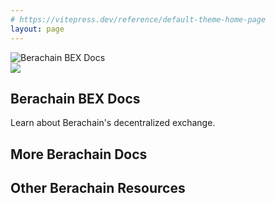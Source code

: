```yaml
---
# https://vitepress.dev/reference/default-theme-home-page
layout: page
---
```


<script setup>
  import Feature from '@berachain/ui/Feature';
  import config from '@berachain/config/constants.json';
  import { IconMoneybag, IconVocabulary, IconTerminal, IconBrandGithub, IconSearch, IconDroplet, IconGavel, IconRefresh, IconChartHistogram, IconCoins, IconWorld } from '@tabler/icons-vue';
</script>

<!-- START -->
<section class="VPHero">
  <div class="container">
    <div>
      <div class="VPImageBackground"></div>
      <img class="VPImage" src="/DocsBear.png" alt="Berachain BEX Docs" />
    </div>
    <div>
      <span class="logo">
        <img src="/assets/berachain-icon.svg" />
      </span>
      <h1 class="title">Berachain BEX Docs</h1>
      <p class="description">Learn about Berachain's decentralized exchange.</p>
    </div>
  </div>
</section>

<section class="features">
  <Feature
    title="BEX User Guides"
    description="Onboarding guide for new BEX users"
    link="/learn/guides/swaps"
    :icon="IconVocabulary"
  />
  <Feature
    title="Developers"
    description="Get up and running and building with BEX"
    link="/developers/"
    :icon="IconTerminal"
  />
  <Feature
    title="Berachain Faucet"
      description="Fund your testnet wallet with $BERA"
      :link=config.testnet.dapps.faucet.url
    :icon="IconDroplet"
  />
</section>

## More Berachain Docs

<section class="features">
  <Feature
    title="Core Docs"
    description="Berachain Core Docs"
    :link="config.websites.docsCore.url"
    image="/assets/BERA.png"
    type="alt"
  />
  <Feature
    title="Bend Docs"
    description="Berachain Native Lending Docs"
    :link="config.websites.docsBend.url"
    image="/assets/BEND.png"
    type="alt"
  />
  <Feature
    title="Berps Docs"
    description="Berachain Native Perps Docs"
    :link="config.websites.docsBerps.url"
    image="/assets/BERPS.png"
    type="alt"
  />
</section>

## Other Berachain Resources

<section class="features">
  <Feature
    title="BeaconKit"
    description="BeaconKit Repo"
    link="https://github.com/berachain/beacon-kit"
    :icon="IconBrandGithub"
    type="alt"
  />
  <Feature
    title="Beratrail"
    description="Block Explorer"
    :link="config.mainnet.dapps.berascan.url"
    :icon="IconSearch"
    type="alt"
  />
  <Feature
    title="Faucet"
    description="Get Testnet Tokens"
    :link="config.testnet.dapps.faucet.url"
    :icon="IconDroplet"
    type="alt"
  />
  <Feature
    title="BGT Station"
    description="Manage $BGT"
    :link="config.mainnet.dapps.hub.url"
    :icon="IconGavel"
    type="alt"
  />
  <Feature
    title="BEX"
    description="Berachain Native DEX"
    :link="config.mainnet.dapps.swap.url"
    :icon="IconRefresh"
    type="alt"
  />
  <Feature
    title="Berps"
    description="Berachain Native Perps"
    :link="config.mainnet.dapps.berps.url"
    :icon="IconChartHistogram"
    type="alt"
  />
  <Feature
    title="Bend"
    description="Berachain Native Lending"
    :link="config.mainnet.dapps.bend.url"
    :icon="IconCoins"
    type="alt"
  />
  <Feature
    title="Honey Swap"
    description="Berachain $HONEY Swapping"
    :link="config.mainnet.dapps.honeySwap.url"
    :icon="IconMoneybag"
    type="alt"
  />
  <Feature
    title="Berachain Foundation"
    description="Main Foundation Website"
    :link="config.mainnet.dapps.foundation.url"
    :icon="IconWorld"
    type="alt"
  />
</section>

<style>
  .VPPage {
    padding: 32px 24px 96px 24px;
  }

  .VPPage .VPHero .container {
    display: flex;
    flex-direction: column;
    justify-content: space-between;
    padding-bottom: 60px;
  }

  .VPPage .VPHero .VPImageBackground {
    background-image: var(--vp-home-hero-image-background-image);
    border-radius: 50%;
    width: 192px;
    height: 192px;
    position: absolute;
    filter: var(--vp-home-hero-image-filter);
    left: 0;
    right: 0;
    margin: 0 auto;
  }

  .VPPage .VPHero .VPImage {
    position: relative;
    max-width: 192px;
    max-height: 192px;
    margin: 0 auto 15px auto;
    z-index: 10;
  }

  .VPPage .VPHero .logo {
    display: block;
    font-size: 32px;
    text-align: center;
  }

  .VPPage .VPHero .logo img {
    height: 30px;
    margin: 10px auto;
  }

  .VPPage .VPHero .title {
    font-size: 32px;
    font-weight: 700;
    text-align: center;
  }

  .VPPage .VPHero .description {
    font-size: 18px;
    line-height: 28px;
    font-weight: 500;
    text-align: center;
    color: var(--vp-c-text-2);
  }

  .VPPage h1 {
    letter-spacing: -0.02em;
    line-height: 40px;
    font-size: 28px;
    font-family: var(--vp-font-family-base);
    font-weight: 600;
  }

  .VPPage h2 {
    margin: 48px 0 16px;
    border-top: 1px solid var(--vp-c-divider);
    padding-top: 24px;
    letter-spacing: -0.02em;
    line-height: 32px;
    font-size: 24px;
    font-weight: 600;
  }

  .VPPage p {
    margin: 16px 0;
  }

  .VPPage ul {
    list-style: disc;
    padding-left: 1.25rem;
    margin: 16px 0;
    line-height: 24px;
  }

  .VPPage ul li a {
    color: var(--vp-c-brand-1);
    font-weight: 500;
    text-decoration: underline;
    text-underline-offset: 2px;
  }

  .VPPage .features {
    display: flex;
    gap: 16px;
    flex-flow: row wrap;
  }

  .VPPage .features > .VPFeature {
    flex: 1 1 100%;
  }

  @media (min-width: 768px) {
    .VPPage {
      padding: 48px 32px 96px 32px;
    }

    .VPPage h1 {
      letter-spacing: -0.02em;
      line-height: 40px;
    font-size: 32px;
    }
  }
  @media (min-width: 960px) {
    .VPPage {
      padding: 48px 32px 96px 32px;
    }

    .VPPage .VPHero .container {
      flex-direction: row-reverse;
      padding-bottom: 80px;
      align-items: center;
    }

    .VPPage .VPHero .logo {
      font-size: 56px;
      text-align: left;
      height: 72px;
      line-height: 72px;
      margin-bottom: 20px;
    }

    .VPPage .VPHero .logo img {
      height: 48px;
      margin-left: 0px;
      margin-right: 0px;
    }

    .VPPage .VPHero .title {
      font-size: 56px;
      line-height: 64px;
      text-align: left;
    }

    .VPPage .VPHero .description {
      line-height: 36px;
    font-size: 24px;
      text-align: left;
    }

    .VPPage .VPHero .VPImage {
      max-width: 320px;
      max-height: 320px;
    }

    .VPPage .VPHero .VPImageBackground {
      width: 320px;
      height: 320px;
      left: auto;
      right: auto;
      margin: 0;
    }
  }
  @media (min-width: 1440px) {
    .VPPage .features > .VPFeature {
      flex: 1 1 30%;
    }
  }
</style>

